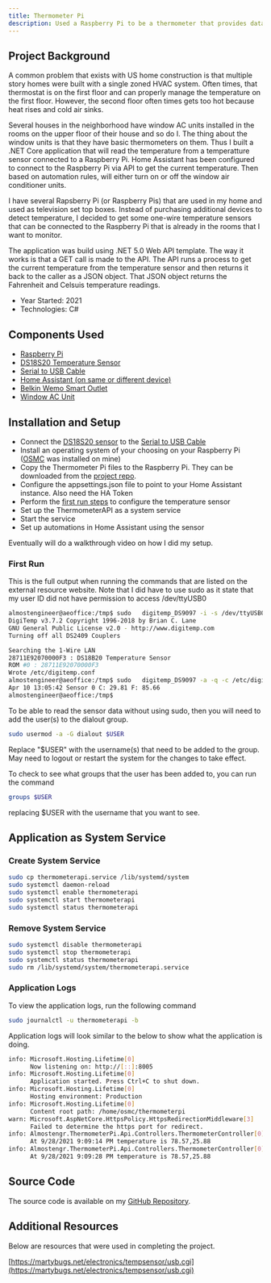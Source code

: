 ```yaml
---
title: Thermometer Pi
description: Used a Raspberry Pi to be a thermometer that provides data to home automation system
---
```


## Project Background

A common problem that exists with US home construction
is that multiple story homes were built with a single zoned HVAC system.
Often times, that thermostat is on the first floor and can properly manage the temperature on the first
floor. However, the second floor often times gets too hot because heat rises and cold air sinks.

Several houses in the neighborhood have window AC units installed in the rooms on the upper floor of their
house and so do I. The thing about the window units is that they have basic thermometers on them. 
Thus I built a .NET Core application that will read the temperature
from a temperatture sensor connected to a Raspberry Pi. Home Assistant has been configured to connect to the 
Raspberry Pi via API to get the current temperature. Then based on automation rules, will either turn on or 
off the window air conditioner units.

I have several Rapsberry Pi (or Raspberry Pis) that are used in my home and used as television set top boxes. Instead of
purchasing additional devices to detect temperature, I decided to get some one-wire temperature sensors that
can be connected to the Raspberry Pi that is already in the rooms that I want to monitor.

The application was build using .NET 5.0 Web API template. The way it works is that a GET call is made to the 
API. The API runs a process to get the current temperature from the temperature sensor and then returns it 
back to the caller as a JSON object. That JSON object returns the Fahrenheit and Celsuis temperature readings.

* Year Started: 2021
* Technologies: C#

## Components Used

* [Raspberry Pi](https://www.amazon.com/gp/product/B07BC7BMHY/ref=as_li_qf_asin_il_tl?ie=UTF8&tag=rhtservicesll-20&creative=9325&linkCode=as2&creativeASIN=B07BC7BMHY&linkId=eae8899ccbef0eb26acf71cb65bef39a)
* [DS18S20 Temperature Sensor](https://www.amazon.com/gp/product/B07MR71WVS/ref=as_li_qf_asin_il_tl?ie=UTF8&tag=rhtservicesll-20&creative=9325&linkCode=as2&creativeASIN=B07MR71WVS&linkId=bfd830515da10f922afff9a79cc33e58)
* [Serial to USB Cable](https://www.amazon.com/gp/product/B07D9R5JFK/ref=as_li_qf_asin_il_tl?ie=UTF8&tag=rhtservicesll-20&creative=9325&linkCode=as2&creativeASIN=B07D9R5JFK&linkId=e35fd9d313f055ab778e60783564078b)
* [Home Assistant (on same or different device)](https://homeassistant.io)
* [Belkin Wemo Smart Outlet](https://www.amazon.com/gp/product/B0776YH29B/ref=as_li_qf_asin_il_tl?ie=UTF8&tag=rhtservicesll-20&creative=9325&linkCode=as2&creativeASIN=B0776YH29B&linkId=34342060eb6bea8006e0dbbefb376fcf)
* [Window AC Unit](https://www.amazon.com/gp/product/B085797ZFF/ref=as_li_qf_asin_il_tl?ie=UTF8&tag=rhtservicesll-20&creative=9325&linkCode=as2&creativeASIN=B085797ZFF&linkId=e38e0ec46bdea5e4c32950d147003cc8)



## Installation and Setup

* Connect the [DS18S20 sensor](https://www.amazon.com/gp/product/B07MR71WVS/ref=as_li_qf_asin_il_tl?ie=UTF8&tag=rhtservicesll-20&creative=9325&linkCode=as2&creativeASIN=B07MR71WVS&linkId=bfd830515da10f922afff9a79cc33e58) to the [Serial to USB Cable](https://www.amazon.com/gp/product/B07D9R5JFK/ref=as_li_qf_asin_il_tl?ie=UTF8&tag=rhtservicesll-20&creative=9325&linkCode=as2&creativeASIN=B07D9R5JFK&linkId=e35fd9d313f055ab778e60783564078b)
* Install an operating system of your choosing on your Raspberry Pi (<a href="https://osmc.tv/" target="_blank">OSMC</a> was installed on mine)
* Copy the Thermometer Pi files to the Raspberry Pi. They can be downloaded from the 
[project repo](https://github.com/almostengr/thermometerpi).
* Configure the appsettings.json file to point to your Home Assistant instance. Also need the HA Token
* Perform the [first run steps](#first-run) to configure the temperature sensor
* Set up the ThermometerAPI as a system service
* Start the service
* Set up automations in Home Assistant using the sensor

Eventually will do a walkthrough video on how I did my setup.



### First Run

This is the full output when running the commands that are listed on the external resource website.
Note that I did have to use sudo as it state that my user ID did not have permission to
access /dev/ttyUSB0

```sh
almostengineer@aeoffice:/tmp$ sudo   digitemp_DS9097 -i -s /dev/ttyUSB0 -c /etc/digitemp.conf
DigiTemp v3.7.2 Copyright 1996-2018 by Brian C. Lane
GNU General Public License v2.0 - http://www.digitemp.com
Turning off all DS2409 Couplers

Searching the 1-Wire LAN
28711E92070000F3 : DS18B20 Temperature Sensor
ROM #0 : 28711E92070000F3
Wrote /etc/digitemp.conf
almostengineer@aeoffice:/tmp$ sudo   digitemp_DS9097 -a -q -c /etc/digitemp.conf
Apr 10 13:05:42 Sensor 0 C: 29.81 F: 85.66
almostengineer@aeoffice:/tmp$
```

To be able to read the sensor data without using sudo, then you will need to add the user(s)
to the dialout group.

```sh
sudo usermod -a -G dialout $USER
```

Replace "$USER" with the username(s) that need to be added to the group. May need to logout or
restart the system for the changes to take effect.

To check to see what groups that the user has been added to, you can run the command

```sh
groups $USER
```

replacing $USER with the username that you want to see.



## Application as System Service

### Create System Service

```bash
sudo cp thermometerapi.service /lib/systemd/system
sudo systemctl daemon-reload
sudo systemctl enable thermometerapi
sudo systemctl start thermometerapi
sudo systemctl status thermometerapi
```

### Remove System Service

```sh
sudo systemctl disable thermometerapi
sudo systemctl stop thermometerapi
sudo systemctl status thermometerapi
sudo rm /lib/systemd/system/thermometerapi.service
```

### Application Logs

To view the application logs, run the following command

```sh
sudo journalctl -u thermometerapi -b
```

Application logs will look similar to the below to show what the application is doing.

```sh
info: Microsoft.Hosting.Lifetime[0]
      Now listening on: http://[::]:8005
info: Microsoft.Hosting.Lifetime[0]
      Application started. Press Ctrl+C to shut down.
info: Microsoft.Hosting.Lifetime[0]
      Hosting environment: Production
info: Microsoft.Hosting.Lifetime[0]
      Content root path: /home/osmc/thermometerpi
warn: Microsoft.AspNetCore.HttpsPolicy.HttpsRedirectionMiddleware[3]
      Failed to determine the https port for redirect.
info: Almostengr.ThermometerPi.Api.Controllers.ThermometerController[0]
      At 9/28/2021 9:09:14 PM temperature is 78.57,25.88
info: Almostengr.ThermometerPi.Api.Controllers.ThermometerController[0]
      At 9/28/2021 9:09:28 PM temperature is 78.57,25.88
```


## Source Code

The source code is available on my 
<a href="https://github.com/almostengr/themometerpi" target="_blank">GitHub Repository</a>.


## Additional Resources

Below are resources that were used in completing the project.

[https://martybugs.net/electronics/tempsensor/usb.cgi](https://martybugs.net/electronics/tempsensor/usb.cgi)

